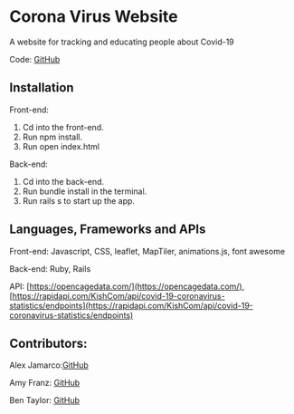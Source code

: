 # Corona Virus Website

A website for tracking and educating people about Covid-19

Code: [GitHub](https://github.com/amyfranz/CoronaVirus)

## Installation

Front-end:

1. Cd into the front-end.
2. Run npm install.
3. Run open index.html

Back-end:

1. Cd into the back-end.
2. Run bundle install in the terminal.
3. Run rails s to start up the app.

## Languages, Frameworks and APIs

Front-end: Javascript, CSS, leaflet, MapTiler, animations.js, font awesome

Back-end: Ruby, Rails

API: [https://opencagedata.com/](https://opencagedata.com/), [https://rapidapi.com/KishCom/api/covid-19-coronavirus-statistics/endpoints](https://rapidapi.com/KishCom/api/covid-19-coronavirus-statistics/endpoints)

## Contributors:

Alex Jamarco:[GitHub](https://github.com/ajamarco)

Amy Franz: [GitHub](https://github.com/amyfranz)

Ben Taylor: [GitHub](https://github.com/BenRiska)
